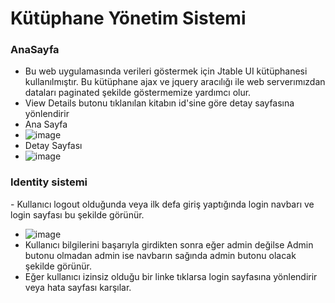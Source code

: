 <h1> Kütüphane Yönetim Sistemi </h1>
<h3> AnaSayfa </h3>

- Bu web uygulamasında verileri göstermek için Jtable UI kütüphanesi kullanılmıştır. Bu kütüphane ajax ve jquery aracılığı ile web serverımızdan dataları paginated şekilde göstermemize yardımcı olur. 
- View Details butonu tıklanılan kitabın id'sine göre detay sayfasına yönlendirir
- Ana Sayfa
- ![image](https://github.com/user-attachments/assets/e12e2d20-0e60-4e40-85ea-cf8638bbde44)
- Detay Sayfası
- ![image](https://github.com/user-attachments/assets/eb9436f7-176b-4dc4-a992-d211cbc8a4cf)

<h3>Identity sistemi</h3>
- Kullanıcı logout olduğunda veya ilk defa giriş yaptığında login navbarı ve login sayfası bu şekilde görünür.

- ![image](https://github.com/user-attachments/assets/55a3a25c-b662-45e0-84fa-9e3370cae81d)
- Kullanıcı bilgilerini başarıyla girdikten sonra eğer admin değilse Admin butonu olmadan admin ise navbarın sağında admin butonu olacak şekilde görünür. 
- Eğer kullanıcı izinsiz olduğu bir linke tıklarsa login sayfasına yönlendirir veya hata sayfası karşılar.
